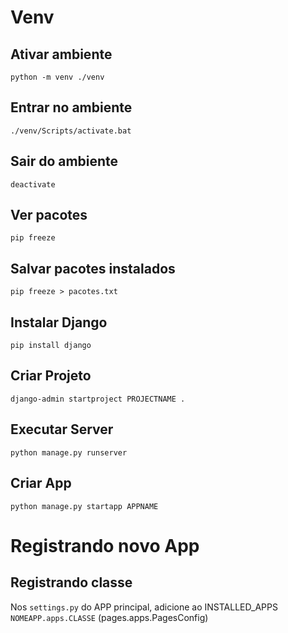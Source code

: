 # Venv
## Ativar ambiente
`python -m venv ./venv`

## Entrar no ambiente
`./venv/Scripts/activate.bat`

## Sair do ambiente
`deactivate`

## Ver pacotes
`pip freeze`

## Salvar pacotes instalados
`pip freeze > pacotes.txt`

## Instalar Django
`pip install django`

## Criar Projeto
`django-admin startproject PROJECTNAME .`

## Executar Server
`python manage.py runserver`

## Criar App
`python manage.py startapp APPNAME`


# Registrando novo App
## Registrando classe
Nos `settings.py` do APP principal, adicione ao INSTALLED_APPS `NOMEAPP.apps.CLASSE` (pages.apps.PagesConfig)
